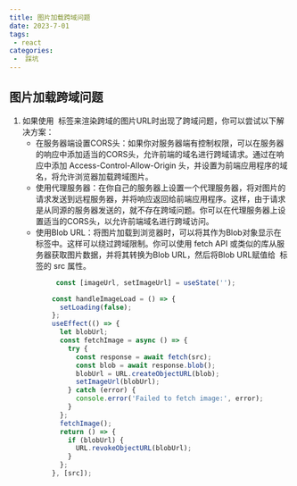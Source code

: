 ```yaml
---
title: 图片加载跨域问题
date: 2023-7-01
tags:
 - react
categories:
 -  踩坑
--- 
```


##  图片加载跨域问题
1. 如果使用 <img> 标签来渲染跨域的图片URL时出现了跨域问题，你可以尝试以下解决方案：
    + 在服务器端设置CORS头：如果你对服务器端有控制权限，可以在服务器的响应中添加适当的CORS头，允许前端的域名进行跨域请求。通过在响应中添加 Access-Control-Allow-Origin 头，并设置为前端应用程序的域名，将允许浏览器加载跨域图片。
    + 使用代理服务器：在你自己的服务器上设置一个代理服务器，将对图片的请求发送到远程服务器，并将响应返回给前端应用程序。这样，由于请求是从同源的服务器发送的，就不存在跨域问题。你可以在代理服务器上设置适当的CORS头，以允许前端域名进行跨域访问。
    + 使用Blob URL：将图片加载到浏览器时，可以将其作为Blob对象显示在 <img> 标签中。这样可以绕过跨域限制。你可以使用 fetch API 或类似的库从服务器获取图片数据，并将其转换为Blob URL，然后将Blob URL赋值给 <img> 标签的 src 属性。
        ```js
             const [imageUrl, setImageUrl] = useState('');

            const handleImageLoad = () => {
              setLoading(false);
            };
            useEffect(() => {
              let blobUrl;
              const fetchImage = async () => {
                try {
                  const response = await fetch(src);
                  const blob = await response.blob();
                  blobUrl = URL.createObjectURL(blob);
                  setImageUrl(blobUrl);
                } catch (error) {
                  console.error('Failed to fetch image:', error);
                }
              };
              fetchImage();
              return () => {
                if (blobUrl) {
                  URL.revokeObjectURL(blobUrl);
                }
              };
            }, [src]);
        ```
